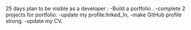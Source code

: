25 days plan to be visible as a developer :
-Build a portfolio .
-complete 2 projects for portfolio.
-update my profile:linked_In, 
-make GitHub profile strong.
-update my CV.
